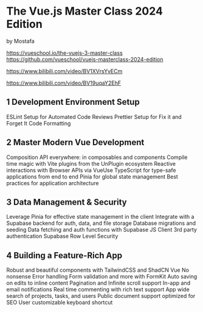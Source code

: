# The Vue.js Master Class 2024 Edition

by Mostafa 

https://vueschool.io/the-vuejs-3-master-class
https://github.com/vueschool/vuejs-masterclass-2024-edition

https://www.bilibili.com/video/BV1XVrsYvECm

https://www.bilibili.com/video/BV19uqaY2EhF

## 1 Development Environment Setup
ESLint Setup for Automated Code Reviews
Prettier Setup for Fix it and Forget It Code Formatting

## 2 Master Modern Vue Development
Composition API everywhere: in composables and components
Compile time magic with Vite plugins from the UnPlugin ecosystem
Reactive interactions with Browser APIs via VueUse
TypeScript for type-safe applications from end to end
Pinia for global state management
Best practices for application architecture

## 3 Data Management & Security
Leverage Pinia for effective state management in the client
Integrate with a Supabase backend for auth, data, and file storage
Database migrations and seeding
Data fetching and auth functions with Supabase JS Client
3rd party authentication
Supabase Row Level Security

## 4 Building a Feature-Rich App
Robust and beautiful components with TailwindCSS and ShadCN Vue
No nonsense Error handling
Form validation and more with FormKit
Auto saving on edits to inline content
Pagination and Infinite scroll support
In-app and email notifications
Real time commenting with rich text support
App wide search of projects, tasks, and users
Public document support optimized for SEO
User customizable keyboard shortcut
